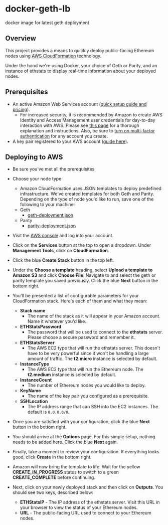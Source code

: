 # docker-geth-lb
docker image for latest geth deployment

Overview
-------

This project provides a means to quickly deploy public-facing Ethereum nodes using [AWS CloudFormation](https://docs.aws.amazon.com/AWSCloudFormation/latest/UserGuide/Welcome.html) technology. 

Under the hood we're using Docker, your choice of Geth or Parity, and an instance of ethstats to display real-time information about your deployed nodes.

Prerequisites
-----------------

 - An active Amazon Web Services account ([quick setup guide and pricing](https://docs.aws.amazon.com/AWSCloudFormation/latest/UserGuide/cfn-sign-up-for-aws.html)).
	 - For increased security, it is recommended by Amazon to create AWS Identity and Access Management user credentials for day-to-day interaction with AWS. Please see [this page](https://docs.aws.amazon.com/general/latest/gr/root-vs-iam.html) for a thorough explanation and instructions. Also, be sure to [turn on multi-factor authentication](https://docs.aws.amazon.com/IAM/latest/UserGuide/id_credentials_mfa.html) for any account you create.
 - A key pair registered to your AWS account ([guide here](https://docs.aws.amazon.com/AWSEC2/latest/UserGuide/ec2-key-pairs.html#having-ec2-create-your-key-pair)).

Deploying to AWS
-------------------------

- Be sure you've met all the prerequisites
- Choose your node type
	- Amazon CloudFormation uses JSON templates to deploy predefined infrastructure. We've created templates for both Geth and Parity. Depending on the type of node you'd like to run, save one of the following to your machine:
	- Geth
		- [geth-deployment.json](https://raw.githubusercontent.com/MyEtherWallet/docker-geth-lb/master/aws-cloudformation/geth-deployment.json)
	- Parity
		- [parity-deployment.json](https://raw.githubusercontent.com/MyEtherWallet/docker-geth-lb/master/aws-cloudformation/parity-deployment.json)

- Visit the [AWS console](https://console.aws.amazon.com) and log into your account.
- Click on the **Services** button at the top to open a dropdown. Under **Management Tools**, click on **CloudFormation**.
- Click the blue **Create Stack** button in the top left.
- Under the **Choose a template** heading, select **Upload a template to Amazon S3** and click **Choose File**. Navigate to and select the geth or parity template you saved previously. Click the blue **Next** button in the bottom right.
- You'll be presented a list of configurable parameters for your CloudFormation stack. Here's each of them and what they mean:
	- **Stack name** 
		- The name of the stack as it will appear in your Amazon account. Name it whatever you'd like.
	- **ETHStatsPassword**
		- The password that will be used to connect to the **ethstats** server. Please choose a secure password and remember it.
	- **ETHStatsServer**
		- The AWS EC2 type that will run the ethstats server. This doesn't have to be very powerful since it won't be handling a large amount of traffic. The **t2.micro** instance is selected by default. 
	- **InstanceType**
		- The AWS EC2 type that will run the Ethereum node. The **t2.medium** instance is selected by default. 
	- **InstanceCount**
		- The number of Ethereum nodes you would like to deploy. 
	- **KeyName**
		- The name of the key pair you configured as a prerequisite.
	- **SSHLocation**
		- The IP address range that can SSH into the EC2 instances. The default is `0.0.0.0/0`.
- Once you are satisfied with your configuration, click the blue **Next** button in the bottom right.
- You should arrive at the **Options** page. For this simple setup, nothing needs to be added here. Click the blue **Next** again. 
- Finally, take a moment to review your configuration. If everything looks good, click **Create** in the bottom right.
- Amazon will now bring the template to life. Wait for the yellow **CREATE_IN_PROGRESS** status to switch to a green **CREATE_COMPLETE** before continuing. 
- Next, click on your newly deployed stack and then click on **Outputs**. You should see two keys, described below:
	- **ETHStatsIP** - The IP address of the ethstats server. Visit this  URL in your browser to view the status of your Ethereum nodes.
	- **URL** - The public-facing URL used to connect to your Ethereum nodes.
